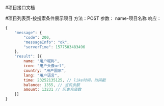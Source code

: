 #项目接口文档

#项目列表页-按搜索条件展示项目
方法：POST
参数：
name-项目名称
响应：  
```javascript
{
    "message": {
        "code": 200,
        "messageInfo": "ok",
        "serverTime": 1577503483496
    },
    "result": [{
    	name: "用户昵称",
    	icon: "用户头像url",
    	country: "用户国家",
    	lang: "用户语言",
    	time: 23252135125, // like时间，时间戳
    	balance: 1355, // 当前余额
    	amount: 13231 // 历史充值数
    }]
}
```

